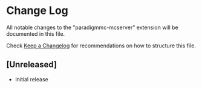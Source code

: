 # Change Log

All notable changes to the "paradigmmc-mcserver" extension will be documented in this file.

Check [Keep a Changelog](http://keepachangelog.com/) for recommendations on how to structure this file.

## [Unreleased]

- Initial release